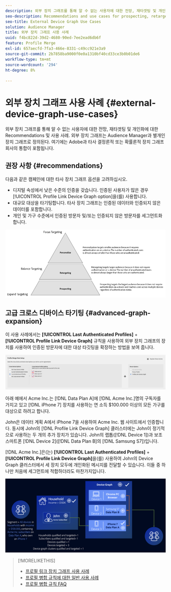 ```yaml
---
description: 외부 장치 그래프를 통해 알 수 없는 사용자에 대한 전망, 재타겟팅 및 개인화에 대한 Recommendations 및 사용 사례. 외부 장치 그래프는 Audience Manager과 별개인 장치 그래프로 정의된다. 여기에는 Adobe과 타사 결정론적 또는 확률론적 장치 그래프 회사의 통합이 포함됩니다.
seo-description: Recommendations and use cases for prospecting, retargeting, and personalization for unknown users with an external device graph. An external device graph is defined as a device graph that is separate from Audience Manager. This includes integrations Adobe has with third-party deterministic or probabilistic device graph companies.
seo-title: External Device Graph Use Cases
solution: Audience Manager
title: 외부 장치 그래프 사용 사례
uuid: f4bc822d-39d2-4680-90ed-7ee2ead6db6f
feature: Profile Merge
exl-id: 657aecfd-7fa3-466e-8331-c49cc921e3a9
source-git-commit: 2b7858ba9000f0e0a1310bf40cd33ce3b0b01de6
workflow-type: tm+mt
source-wordcount: '294'
ht-degree: 8%

---
```


# 외부 장치 그래프 사용 사례 {#external-device-graph-use-cases}

외부 장치 그래프를 통해 알 수 없는 사용자에 대한 전망, 재타겟팅 및 개인화에 대한 Recommendations 및 사용 사례. 외부 장치 그래프는 Audience Manager과 별개인 장치 그래프로 정의된다. 여기에는 Adobe과 타사 결정론적 또는 확률론적 장치 그래프 회사의 통합이 포함됩니다.

## 권장 사항 {#recommendations}

다음과 같은 캠페인에 대한 타사 장치 그래프 옵션을 고려하십시오.

* 디지털 속성에서 낮은 수준의 인증을 갖습니다. 인증된 사용자가 많은 경우 [!UICONTROL Profile Link Device Graph option]을(를) 사용합니다.
* 대규모 대상을 타기팅합니다. 타사 장치 그래프는 인증된 데이터와 인증되지 않은 데이터를 포함합니다.
* 개인 및 가구 수준에서 인증된 방문자 및/또는 인증되지 않은 방문자를 세그먼트화합니다.

![](assets/merge-rule-triangle1.png)
<!-- 
## Prospecting/Branding Use Case {#prospecting-branding-use-cases}

A branding campaign is designed to reach as many people as possible. It places few limits on segment qualification. But, these campaigns can waste budget and impressions by constantly targeting people who see your content multiple times and don't convert. A [!UICONTROL Profile Merge] rule that uses the [!DNL Device Co-op] or third-party option can help you create an efficient branding campaign. For example, you can add these unknown users to a "not in-market" segment after seeing them across multiple devices for your set frequency cap.

<table id="table_00F6EED172574E80A38CADA8A92A23B1"> 
 <thead> 
  <tr> 
   <th colname="col1" class="entry"> Use Case </th> 
   <th colname="col2" class="entry"> Description </th> 
  </tr> 
 </thead>
 <tbody> 
  <tr> 
   <td colname="col1"> <p> <b>Conditions</b> </p> </td> 
   <td colname="col2">This use case assumes these conditions: <p> 
     <ul id="ul_F5CA7EE525774F7EBA5FBB5F94E4EDC8"> 
      <li id="li_81AE304924724146A24FAB5B6533AD8E">You want to deliver a maximum of 10 impressions to an anonymous user for a specific ad campaign. </li> 
      <li id="li_E371F989735245B0B82433DE240D56D0">A user has 4 devices and may or may not have authenticated on your site. </li> 
      <li id="li_9231ABE15CA249E6B79D8BF0E511FD33">An anonymous user sees the ad a total of 10 times while browsing in an unauthenticated state on their current device and 3 devices linked to the current device by an external device graph. </li> 
      <li id="li_8C276C07019C49EFA3A0D0D54CF73C31">You have defined an <span class="keyword"> Audience Manager</span> segment to qualify anonymous users after they have seen 10 impressions. </li> 
     </ul> </p> </td> 
  </tr> 
  <tr> 
   <td colname="col1"> <p> <b>Results</b> </p> </td> 
   <td colname="col2"> <p>Given these conditions, <span class="keyword"> Audience Manager</span>: </p> <p> 
     <ul id="ul_8E988B1005324526BC6DC6637BBACCFB"> 
      <li id="li_C9DD546754914BACB8F4C92C7D4ED70E">Merges the anonymous, unauthenticated activity collected from the current device and the 3 devices linked by the external device graph (the ad impressions from each device). </li> 
      <li id="li_FB55CB9116074525BA30FF062D1136AE">Evaluates the unauthenticated user for segment qualification based on a combination of anonymous activity across all 3 devices linked by the external device graph and the current device. </li> 
      <li id="li_B28EB32F718145A7ABBDAC0AF75E2AFC">Sends the segment to any real-time destination for use as a suppression segment on the current device and all 3 devices linked by the external device graph. </li> 
     </ul> </p> </td> 
  </tr> 
 </tbody> 
</table>

## Retargeting or Site Personalization Use Case {#retargeting-use-case}

These strategies are designed to bring an unauthenticated or unknown user back to your site or personalize their browsing experience while they're on-site.

<table id="table_0EE2052AA3E744B3B76036FC06B5A453"> 
 <thead> 
  <tr> 
   <th colname="col1" class="entry"> Use Case </th> 
   <th colname="col2" class="entry"> Description </th> 
  </tr> 
 </thead>
 <tbody> 
  <tr> 
   <td colname="col1"> <p> <b>Conditions</b> </p> </td> 
   <td colname="col2">This use case assumes these conditions: <p> 
     <ul id="ul_FD0B869B4AF3453FAEC9BA3A45ABF039"> 
      <li id="li_8E30BAED42E94AB3B81FCB1C7464E5FC">You want to deliver a personalized on-site and/or off-site experience to an anonymous user based on their activity on your site while in an unauthenticated state. </li> 
      <li id="li_3DBE53BA94324F1BA1C52A37AD4E426C">A user has multiple devices and may or may not have authenticated to your site. </li> 
      <li id="li_F867AFBDC1A54CD6A68AB0EC196E27C9">A user views multiple pages on your site while browsing in an unauthenticated state on their current device and 3 other devices linked by an external device graph. </li> 
      <li id="li_7E35D77949CE4E69BD51655AA4C40BEE">You have defined an <span class="keyword"> Audience Manager</span> segment to qualify users after they have viewed multiple pages on your site while browsing in an unauthenticated state.</li>
     </ul> </p> </td> 
  </tr> 
  <tr> 
   <td colname="col1"> <p> <b>Results</b> </p> </td> 
   <td colname="col2"> <p>Given these conditions, <span class="wintitle"> Audience Manager</span>: </p> <p> 
     <ul id="ul_301339426B0643B295DC5B17E1939CFB"> 
      <li id="li_7E8BC3B179804F4A929497DE81E76911">Merges the anonymous, unauthenticated activity collected from the current devices and the 3 devices linked by the external device graph (the multiple page views from each device). </li> 
      <li id="li_803EFD58AA124A5BBC8279C4DC695544">Evaluates the unauthenticated user for segment qualification based on a combination of anonymous activity across all 3 devices linked by the external device graph and the current device. </li> 
      <li id="li_98D749268CC5456CBC9CF3BF5EB91BA8">Sends the segment to any real-time destination to deliver a personalized on-site and/or off-site experience across the current device and all 3 devices linked by the external device graph. </li>
     </ul> </p> </td>
  </tr>
 </tbody>
</table> -->

<!-- ## Expanded Device Targeting {#audience-expansion}

This use case exemplifies how you can expand the size of your addressable audience with accurate cross-device personalization, through [!DNL External Device Graphs].

Let's say Jane owns three devices that she uses regularly to search for holiday package deals: her laptop ([!DNL Device 1]), her smartphone ([!DNL Device 2]), and her tablet ([!DNL Device 3]). While using the laptop, Jane searched for flights, hotels, and guided tours. While using the smartphone and tablet, she only visited the homepage of the travel agency.

By using the [!UICONTROL No Cross-Device Profile] + [!DNL External Device Graphs] rule, the travel agency can merge all three devices profiles, since they are linked to the same owner through the [!DNL External Device Graphs].

![audience-expansion-rule](assets/audience-expansion-rule.png)

In our example, the traits required to qualify for the segment have all been collected on [!DNL Device 1]. Since Audience Manager qualifies every device profile that took part in the profile merge for a segment, all of Jane's three device profiles are now segmented.

Through this rule, the device graph has expanded the number of device profiles which qualify for the segment from one to three and has enabled the travel agency to deliver a consistent message to all three devices owned by Jane.

![audience-expansion](assets/audience-expansion.png) -->

## 고급 크로스 디바이스 타기팅 {#advanced-graph-expansion}

이 사용 사례에서는 **[!UICONTROL Last Authenticated Profiles]** + **[!UICONTROL Profile Link Device Graph]** 규칙을 사용하여 외부 장치 그래프의 장치를 사용하여 인증된 방문자에 대한 대상 타깃팅을 확장하는 방법을 보여 줍니다.

![마지막 장치 그래프](assets/last-profile-link.png)

아래 예에서 Acme Inc.는 [!DNL Data Plan A]에 [!DNL Acme Inc.]명의 구독자를 가지고 있고 [!DNL iPhone 7] 장치를 사용하는 연 소득 $100.000 이상의 모든 가구를 대상으로 하려고 합니다.

John은 데이터 계획 A에서 iPhone 7을 사용하여 Acme Inc. 웹 사이트에서 인증합니다. 동시에 John의 [!DNL Profile Link Device Graph] 클러스터에는 John이 정기적으로 사용하는 두 개의 추가 장치가 있습니다. John의 랩톱([!DNL Device 1])과 보조 스마트폰 [!DNL Device 2]([!DNL Data Plan B]의 [!DNL Samsung S7])입니다.

[!DNL Acme Inc.]은(는) **[!UICONTROL Last Authenticated Profiles]** + **[!UICONTROL Profile Link Device Graph]**&#x200B;을(를) 사용하여 John의 Device Graph 클러스터에서 세 장치 모두에 개인화된 메시지를 전달할 수 있습니다. 이들 중 하나만 처음에 세그먼트에 적합하더라도 마찬가지입니다.

![고급 그래프 확장](assets/advanced-device-graph-expansion.png)

>[!MORELIKETHIS]
>
>* [프로필 링크 장치 그래프 사용 사례](profile-link-use-case.md)
>* [프로필 병합 규칙에 대한 일반 사용 사례](merge-rule-targeting-options.md)
>* [프로필 병합 규칙 FAQ](../../faq/faq-profile-merge.md)

